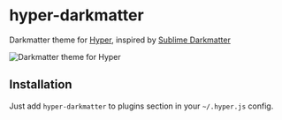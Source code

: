 # hyper-darkmatter

Darkmatter theme for [Hyper](https://hyper.is), inspired by [Sublime Darkmatter](https://github.com/patrickemuller/Sublime-Darkmatter-Theme)

![Darkmatter theme for Hyper](https://github.com/octet-stream/hyper-darkmatter/blob/master/screenshot.png)

## Installation

Just add `hyper-darkmatter` to plugins section in your `~/.hyper.js` config.

